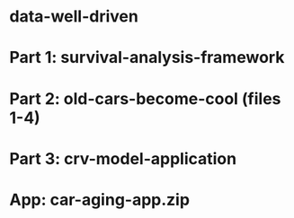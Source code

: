 # data-well-driven

# Part 1: survival-analysis-framework

# Part 2: old-cars-become-cool (files 1-4)

# Part 3: crv-model-application

# App: car-aging-app.zip
